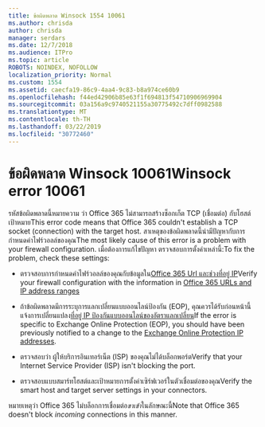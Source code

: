 ```yaml
---
title: ข้อผิดพลาด Winsock 1554 10061
ms.author: chrisda
author: chrisda
manager: serdars
ms.date: 12/7/2018
ms.audience: ITPro
ms.topic: article
ROBOTS: NOINDEX, NOFOLLOW
localization_priority: Normal
ms.custom: 1554
ms.assetid: caecfa19-86c9-4aa4-9c83-b8a974ce60b9
ms.openlocfilehash: f44ed42906b85e63f1f694813f54710906969904
ms.sourcegitcommit: 03a156a9c9740521155a30775492c7dff0982588
ms.translationtype: MT
ms.contentlocale: th-TH
ms.lasthandoff: 03/22/2019
ms.locfileid: "30772460"
---
```

# <a name="winsock-error-10061"></a><span data-ttu-id="11823-102">ข้อผิดพลาด Winsock 10061</span><span class="sxs-lookup"><span data-stu-id="11823-102">Winsock error 10061</span></span>

<span data-ttu-id="11823-103">รหัสข้อผิดพลาดนี้หมายความ ว่า Office 365 ไม่สามารถสร้างซ็อกเก็ต TCP (เชื่อมต่อ) กับโฮสต์เป้าหมาย</span><span class="sxs-lookup"><span data-stu-id="11823-103">This error code means that Office 365 couldn't establish a TCP socket (connection) with the target host.</span></span> <span data-ttu-id="11823-104">สาเหตุของข้อผิดพลาดนี้น่ามีปัญหากับการกำหนดค่าไฟร์วอลล์ของคุณ</span><span class="sxs-lookup"><span data-stu-id="11823-104">The most likely cause of this error is a problem with your firewall configuration.</span></span> <span data-ttu-id="11823-105">เมื่อต้องการแก้ไขปัญหา ตรวจสอบการตั้งค่าเหล่านี้:</span><span class="sxs-lookup"><span data-stu-id="11823-105">To fix the problem, check these settings:</span></span>
  
- <span data-ttu-id="11823-106">ตรวจสอบการกำหนดค่าไฟร์วอลล์ของคุณกับข้อมูลใน[Office 365 Url และช่วงที่อยู่ IP](https://docs.microsoft.com/office365/enterprise/urls-and-ip-address-ranges)</span><span class="sxs-lookup"><span data-stu-id="11823-106">Verify your firewall configuration with the information in [Office 365 URLs and IP address ranges](https://docs.microsoft.com/office365/enterprise/urls-and-ip-address-ranges)</span></span>
    
- <span data-ttu-id="11823-107">ถ้าข้อผิดพลาดมีการระบุการแลกเปลี่ยนแบบออนไลน์ป้องกัน (EOP), คุณควรได้รับก่อนหน้านี้แจ้งการเปลี่ยนแปลง[ที่อยู่ IP ป้องกันแบบออนไลน์ของอัตราแลกเปลี่ยน](https://docs.microsoft.com/office365/SecurityCompliance/eop/exchange-online-protection-ip-addresses)</span><span class="sxs-lookup"><span data-stu-id="11823-107">If the error is specific to Exchange Online Protection (EOP), you should have been previously notified to a change to the [Exchange Online Protection IP addresses](https://docs.microsoft.com/office365/SecurityCompliance/eop/exchange-online-protection-ip-addresses).</span></span>
    
- <span data-ttu-id="11823-108">ตรวจสอบว่า ผู้ให้บริการอินเทอร์เน็ต (ISP) ของคุณไม่ได้บล็อกพอร์ต</span><span class="sxs-lookup"><span data-stu-id="11823-108">Verify that your Internet Service Provider (ISP) isn't blocking the port.</span></span>
    
- <span data-ttu-id="11823-109">ตรวจสอบแบบสมาร์ทโฮสต์และเป้าหมายการตั้งค่าเซิร์ฟเวอร์ในตัวเชื่อมต่อของคุณ</span><span class="sxs-lookup"><span data-stu-id="11823-109">Verify the smart host and target server settings in your connectors.</span></span>
    
<span data-ttu-id="11823-110">หมายเหตุว่า Office 365 ไม่บล็อกการเชื่อมต่อ*ขาเข้า*ในลักษณะนี้</span><span class="sxs-lookup"><span data-stu-id="11823-110">Note that Office 365 doesn't block  *incoming*  connections in this manner.</span></span> 
  

